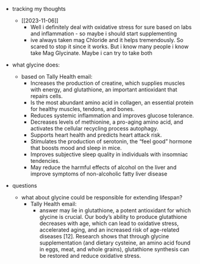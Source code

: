   * tracking my thoughts
    * [[2023-11-06]]
      * Well i definitely deal with oxidative stress for sure based on labs and inflammation - so maybe i should start supplementing
      * ive always taken mag Chloride and it helps tremendously. So scared to stop it since it works. But i know many people i know take Mag Glycinate. Maybe i can try to take both

  * what glycine does:
    * based on Tally Health email:
      * Increases the production of creatine, which supplies muscles with energy, and glutathione, an important antioxidant that repairs cells.
      * Is the most abundant amino acid in collagen, an essential protein for healthy muscles, tendons, and bones.
      * Reduces systemic inflammation and improves glucose tolerance.
      * Decreases levels of methionine, a pro-aging amino acid, and activates the cellular recycling process autophagy.
      * Supports heart health and predicts heart attack risk.
      * Stimulates the production of serotonin, the “feel good” hormone that boosts mood and sleep in mice.
      * Improves subjective sleep quality in individuals with insomniac tendencies.
      * May reduce the harmful effects of alcohol on the liver and improve symptoms of non-alcoholic fatty liver disease
  * questions
    * what about glycine could be responsible for extending lifespan?
      * Tally Health email:
        * answer may lie in glutathione, a potent antioxidant for which glycine is crucial. Our body’s ability to produce glutathione decreases with age, which can lead to oxidative stress, accelerated aging, and an increased risk of age-related diseases [12]. Research shows that through glycine supplementation (and dietary cysteine, an amino acid found in eggs, meat, and whole grains), glutathione synthesis can be restored and reduce oxidative stress.
